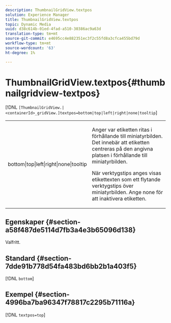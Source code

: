 ```yaml
---
description: ThumbnailGridView.textpos
solution: Experience Manager
title: ThumbnailGridView.textpos
topic: Dynamic Media
uuid: d38c614b-01ed-4fad-a510-30386ac9a63d
translation-type: tm+mt
source-git-commit: e4695cc4e882351ec3f2c55fd8a3cfca455bd79d
workflow-type: tm+mt
source-wordcount: '63'
ht-degree: 1%

---
```



# ThumbnailGridView.textpos{#thumbnailgridview-textpos}

[!DNL `[ThumbnailGridView.|<containerId>_gridView.]textpos=bottom|top|left|right|none|tooltip`]

<table id="table_1BEBE260769B4A0C9E9F5016D2FA68A0"> 
 <tbody> 
  <tr> 
   <td> <p> <span class="codeph"> bottom|top|left|right|none|tooltip</span> </p> </td> 
   <td> <p> Anger var etiketten ritas i förhållande till miniatyrbilden. Det innebär att etiketten centreras på den angivna platsen i förhållande till miniatyrbilden. </p> <p>När <span class="codeph"> verktygstips</span> anges visas etikettexten som ett flytande verktygstips över miniatyrbilden. Ange <span class="codeph"> none</span> för att inaktivera etiketten. </p> </td> 
  </tr> 
 </tbody> 
</table>

## Egenskaper {#section-a58f487de5114d7fb3a4e3b65096d138}

Valfritt.

## Standard {#section-7dde91b778d54fa483bd6bb2b1a403f5}

[!DNL `bottom`]

## Exempel {#section-4996ba7ba96347f78817c2295b71116a}

[!DNL `textpos=top`]

